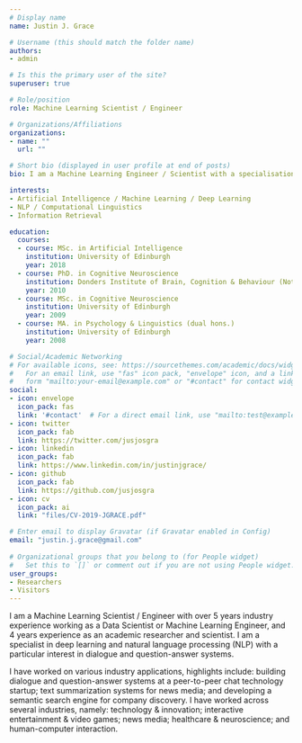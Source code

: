```yaml
---
# Display name
name: Justin J. Grace

# Username (this should match the folder name)
authors:
- admin

# Is this the primary user of the site?
superuser: true

# Role/position
role: Machine Learning Scientist / Engineer

# Organizations/Affiliations
organizations:
- name: ""
  url: ""

# Short bio (displayed in user profile at end of posts)
bio: I am a Machine Learning Engineer / Scientist with a specialisation in Deep Learning & NLP. I am particularly interested in dialogue systems, question-answering and representation learning.

interests:
- Artificial Intelligence / Machine Learning / Deep Learning
- NLP / Computational Linguistics
- Information Retrieval

education:
  courses:
  - course: MSc. in Artificial Intelligence
    institution: University of Edinburgh
    year: 2018
  - course: PhD. in Cognitive Neuroscience
    institution: Donders Institute of Brain, Cognition & Behaviour (Not Completed)
    year: 2010
  - course: MSc. in Cognitive Neuroscience
    institution: University of Edinburgh
    year: 2009
  - course: MA. in Psychology & Linguistics (dual hons.)
    institution: University of Edinburgh
    year: 2008

# Social/Academic Networking
# For available icons, see: https://sourcethemes.com/academic/docs/widgets/#icons
#   For an email link, use "fas" icon pack, "envelope" icon, and a link in the
#   form "mailto:your-email@example.com" or "#contact" for contact widget.
social:
- icon: envelope
  icon_pack: fas
  link: '#contact'  # For a direct email link, use "mailto:test@example.org".
- icon: twitter
  icon_pack: fab
  link: https://twitter.com/jusjosgra
- icon: linkedin
  icon_pack: fab
  link: https://www.linkedin.com/in/justinjgrace/
- icon: github
  icon_pack: fab
  link: https://github.com/jusjosgra
- icon: cv
  icon_pack: ai
  link: "files/CV-2019-JGRACE.pdf"

# Enter email to display Gravatar (if Gravatar enabled in Config)
email: "justin.j.grace@gmail.com"
  
# Organizational groups that you belong to (for People widget)
#   Set this to `[]` or comment out if you are not using People widget.  
user_groups:
- Researchers
- Visitors
---
```


I am a Machine Learning Scientist / Engineer with over 5 years industry experience working as a Data Scientist or Machine Learning Engineer, and 4 years experience as an academic researcher and scientist. I am a specialist in deep learning and natural language processing (NLP) with a particular interest in dialogue and question-answer systems.

I have worked on various industry applications, highlights include: building dialogue and question-answer systems at a peer-to-peer chat technology startup; text summarization systems for news media; and developing a semantic search engine for company discovery. I have worked across several industries, namely: technology & innovation; interactive entertainment & video games; news media; healthcare & neuroscience; and human-computer interaction.
